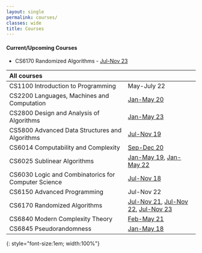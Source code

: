```yaml
---
layout: single
permalink: courses/
classes: wide
title: Courses
---
```


#### Current/Upcoming Courses <i class="fas fa-certificate" style="color:red"></i>
- CS6170 Randomized Algorithms - [Jul-Nov 23]()

| All courses | |
|:-------|:---|
| CS1100 Introduction to Programming | May-July 22 |
| CS2200 Languages, Machines and Computation | [Jan-May 20](2200/20/) |
| CS2800 Design and Analysis of Algorithms  | [Jan-May 23](https://yaduvasudev.github.io/2800-23/)
| CS5800 Advanced Data Structures and Algorithms | [Jul-Nov 19](5800/19/) |
| CS6014 Computability and Complexity | [Sep-Dec 20](6014/20/) |
| CS6025 Sublinear Algorithms | [Jan-May 19](6025/19/), [Jan-May 22](6025/22) |
| CS6030 Logic and Combinatorics for Computer Science | [Jul-Nov 18](6030/18/) |
| CS6150 Advanced Programming | Jul-Nov 22 |
| CS6170 Randomized Algorithms | [Jul-Nov 21](6170/21/), [Jul-Nov 22](6170/22/), [Jul-Nov 23]()|
| CS6840 Modern Complexity Theory | [Feb-May 21](6840/21/) |
| CS6845 Pseudorandomness | [Jan-May 18](6845/18/) |
{: style="font-size:1em; width:100%"}

